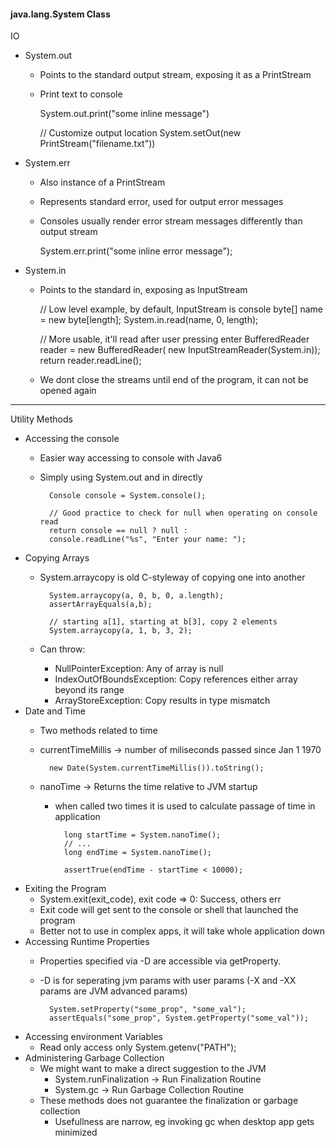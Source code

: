#### java.lang.System Class

IO 
- System.out
    - Points to the standard output stream, exposing it as a PrintStream
    - Print text to console

        System.out.print("some inline message")
    
        // Customize output location
        System.setOut(new PrintStream("filename.txt"))
- System.err
    - Also instance of a PrintStream
    - Represents standard error, used for output error messages
    - Consoles usually render error stream messages differently than output stream

        System.err.print("some inline error message");
- System.in
    - Points to the standard in, exposing as InputStream

        // Low level example, by default, InputStream is console
        byte[] name = new byte[length];
        System.in.read(name, 0, length);

        // More usable, it'll read after user pressing enter
        BufferedReader reader = new BufferedReader(
        new InputStreamReader(System.in));
        return reader.readLine();
    - We dont close the streams until end of the program, it can not be opened again

---

Utility Methods
- Accessing the console
    - Easier way accessing to console with Java6
    - Simply using System.out and in directly

            Console console = System.console();	 	 

            // Good practice to check for null when operating on console read       
            return console == null ? null :	 
            console.readLine("%s", "Enter your name: ");	
- Copying Arrays
    - System.arraycopy is old C-styleway of copying one into another

            System.arraycopy(a, 0, b, 0, a.length);
            assertArrayEquals(a,b);

            // starting a[1], starting at b[3], copy 2 elements
            System.arraycopy(a, 1, b, 3, 2);
    - Can throw:
        - NullPointerException: Any of array is null
        - IndexOutOfBoundsException: Copy references either array beyond its range
        - ArrayStoreException: Copy results in type mismatch
- Date and Time
    - Two methods related to time
    - currentTimeMillis -> number of miliseconds passed since Jan 1 1970

            new Date(System.currentTimeMillis()).toString();
    
    - nanoTime -> Returns the time relative to JVM startup
        - when called two times it is used to calculate passage of time in application

                long startTime = System.nanoTime();
                // ...
                long endTime = System.nanoTime();

                assertTrue(endTime - startTime < 10000);     
- Exiting the Program
    - System.exit(exit_code), exit code => 0: Success, others err
    - Exit code will get sent to the console or shell that launched the program
    - Better not to use in complex apps, it will take whole application down
- Accessing Runtime Properties
    - Properties specified via -D are accessible via getProperty.
    - -D is for seperating jvm params with user params (-X and -XX params are JVM advanced params)

            System.setProperty("some_prop", "some_val");
            assertEquals("some_prop", System.getProperty("some_val"));
- Accessing environment Variables
    - Read only access only
            System.getenv("PATH");
- Administering Garbage Collection
    - We might want to make a direct suggestion to the JVM
        - System.runFinalization -> Run Finalization Routine
        - System.gc -> Run Garbage Collection Routine
    - These methods does not guarantee the finalization or garbage collection
        - Usefullness are narrow, eg invoking gc when desktop app gets minimized